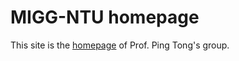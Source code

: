 # MIGG-NTU homepage

This site is the [homepage](https://personal.ntu.edu.sg/tongping/) of Prof. Ping Tong's group.
